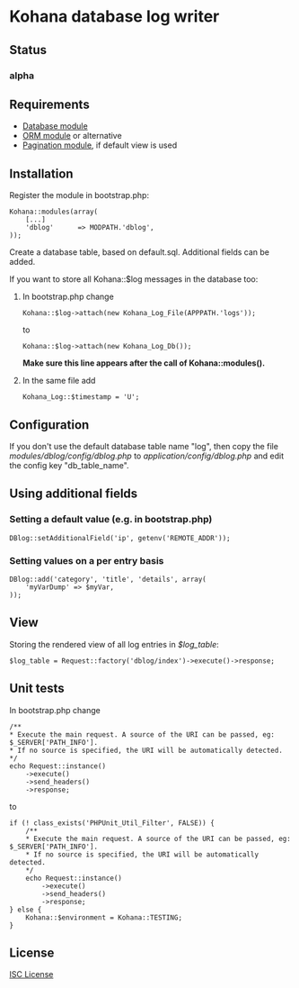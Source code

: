 # Kohana database log writer

## Status

### alpha

## Requirements

-	[Database module](http://github.com/kohana/database)
-	[ORM module](http://github.com/kohana/orm) or alternative
-	[Pagination module](http://github.com/kohana/pagination), if default view is used

## Installation

Register the module in bootstrap.php:

	Kohana::modules(array(
		[...]
		'dblog'      => MODPATH.'dblog',
	));

Create a database table, based on default.sql. Additional fields can be added.

If you want to store all Kohana::$log messages in the database too:

1.	In bootstrap.php change

		Kohana::$log->attach(new Kohana_Log_File(APPPATH.'logs'));

	to

		Kohana::$log->attach(new Kohana_Log_Db());

	**Make sure this line appears after the call of Kohana::modules().**

2.	In the same file add

		Kohana_Log::$timestamp = 'U';

## Configuration

If you don't use the default database table name "log", then copy the file *modules/dblog/config/dblog.php* to *application/config/dblog.php* and edit the config key "db_table_name".

## Using additional fields

### Setting a default value (e.g. in bootstrap.php)

	DBlog::setAdditionalField('ip', getenv('REMOTE_ADDR'));

### Setting values on a per entry basis

	DBlog::add('category', 'title', 'details', array(
		'myVarDump' => $myVar,
	));

## View

Storing the rendered view of all log entries in *$log_table*:

	$log_table = Request::factory('dblog/index')->execute()->response;

## Unit tests

In bootstrap.php change

	/**
	* Execute the main request. A source of the URI can be passed, eg: $_SERVER['PATH_INFO'].
	* If no source is specified, the URI will be automatically detected.
	*/
	echo Request::instance()
		->execute()
		->send_headers()
		->response;

to

	if (! class_exists('PHPUnit_Util_Filter', FALSE)) {
		/**
		* Execute the main request. A source of the URI can be passed, eg: $_SERVER['PATH_INFO'].
		* If no source is specified, the URI will be automatically detected.
		*/
		echo Request::instance()
			->execute()
			->send_headers()
			->response;
	} else {
		Kohana::$environment = Kohana::TESTING;
	}

## License

[ISC License](http://opensource.org/licenses/isc-license.txt)

